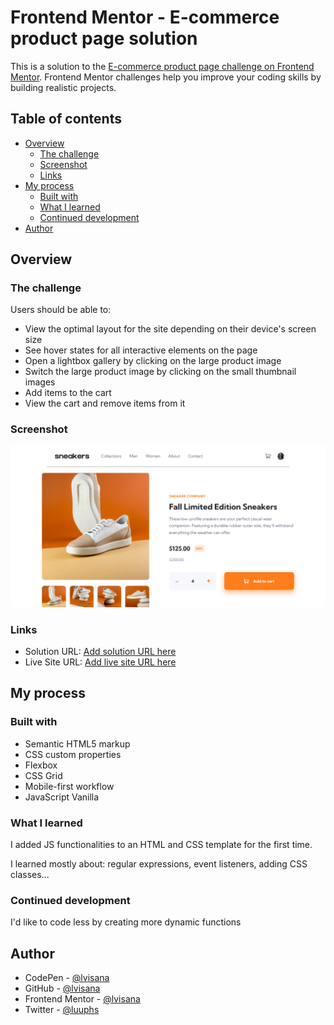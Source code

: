 # Frontend Mentor - E-commerce product page solution

This is a solution to the [E-commerce product page challenge on Frontend Mentor](https://www.frontendmentor.io/challenges/ecommerce-product-page-UPsZ9MJp6). Frontend Mentor challenges help you improve your coding skills by building realistic projects.

## Table of contents

- [Overview](#overview)
  - [The challenge](#the-challenge)
  - [Screenshot](#screenshot)
  - [Links](#links)
- [My process](#my-process)
  - [Built with](#built-with)
  - [What I learned](#what-i-learned)
  - [Continued development](#continued-development)
- [Author](#author)

## Overview

### The challenge

Users should be able to:

- View the optimal layout for the site depending on their device's screen size
- See hover states for all interactive elements on the page
- Open a lightbox gallery by clicking on the large product image
- Switch the large product image by clicking on the small thumbnail images
- Add items to the cart
- View the cart and remove items from it

### Screenshot

![](./screenshot.png)


### Links

- Solution URL: [Add solution URL here](https://your-solution-url.com)
- Live Site URL: [Add live site URL here](https://your-live-site-url.com)

## My process

### Built with

- Semantic HTML5 markup
- CSS custom properties
- Flexbox
- CSS Grid
- Mobile-first workflow
- JavaScript Vanilla

### What I learned

I added JS functionalities to an HTML and CSS template for the first time.

I learned mostly about: regular expressions, event listeners, adding CSS classes...

### Continued development

I'd like to code less by creating more dynamic functions

## Author

- CodePen - [@lvisana](https://codepen.io/lvisana/pens/public)
- GitHub - [@lvisana](https://github.com/lvisana)
- Frontend Mentor - [@lvisana](https://www.frontendmentor.io/profile/lvisana)
- Twitter - [@luuphs](https://www.twitter.com/luuphs)